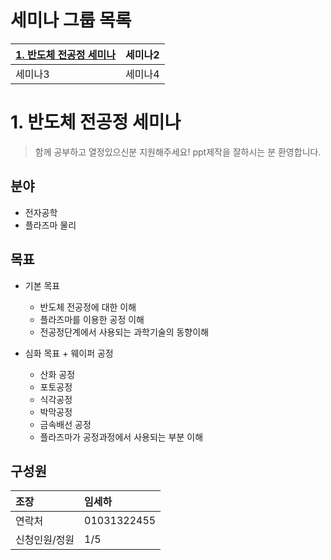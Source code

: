 
# 세미나 그룹 목록
[1. 반도체 전공정 세미나](https://github.com/Yoon0618/PhysicsSpaceSeminar/blob/main/README.md#1-%EB%B0%98%EB%8F%84%EC%B2%B4-%EC%A0%84%EA%B3%B5%EC%A0%95-%EC%84%B8%EB%AF%B8%EB%82%98)|세미나2
:---|:---
세미나3|세미나4

# 1. 반도체 전공정 세미나

> 함께 공부하고 열정있으신분 지원해주세요!
ppt제작을 잘하시는 분 환영합니다.

## 분야
+ 전자공학
+ 플라즈마 물리

## 목표

+ 기본 목표
	+ 반도체 전공정에 대한 이해
	+ 플라즈마를 이용한 공정 이해
 	+ 전공정단계에서 사용되는 과학기술의 동향이해	 

+ 심화 목표
        + 웨이퍼 공정
  	+ 산화 공정
  	+ 포토공정
  	+ 식각공정
  	+ 박막공정
  	+ 금속배선 공정
  	+ 플라즈마가 공정과정에서 사용되는 부분 이해


## 구성원
조장|임세하
:---|:---
연락처|01031322455
신청인원/정원|1/5




